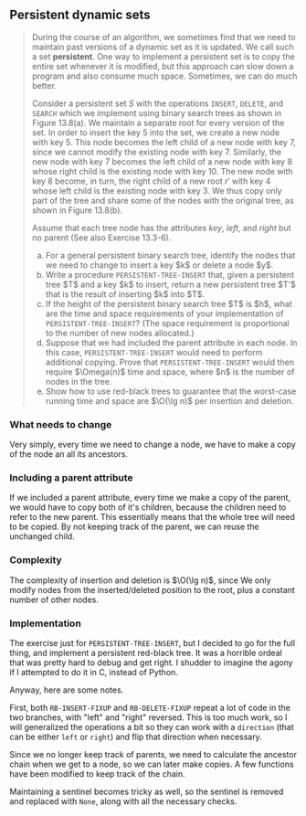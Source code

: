 ## Persistent dynamic sets

> During the course of an algorithm, we sometimes find that we need to maintain
> past versions of a dynamic set as it is updated. We call such a set
> **persistent**. One way to implement a persistent set is to copy the entire
> set whenever it is modified, but this approach can slow down a program and
> also consume much space. Sometimes, we can do much better.
>
> Consider a persistent set $S$ with the operations `INSERT`, `DELETE`, and
> `SEARCH` which we implement using binary search trees as shown in Figure
> 13.8(a). We maintain a separate root for every version of the set. In order to
> insert the key 5 into the set, we create a new node with key 5. This node
> becomes the left child of a new node with key 7, since we cannot modify the
> existing node with key 7. Similarly, the new node with key 7 becomes the left
> child of a new node with key 8 whose right child is the existing node with key
> 10. The new node with key 8 become, in turn, the right child of a new root
> $r'$ with key 4 whose left child is the existing node with key 3. We thus copy
> only part of the tree and share some of the nodes with the original tree, as
> shown in Figure 13.8(b).
>
> Assume that each tree node has the attributes $key$, $left$, and $right$ but
> no parent (See also Exercise 13.3-6).
>
> <ol type="a">
>   <li>For a general persistent binary search tree, identify the nodes that we
>   need to change to insert a key $k$ or delete a node $y$.
>   <li>Write a procedure <code>PERSISTENT-TREE-INSERT</code> that, given a
>   persistent tree $T$ and a key $k$ to insert, return a new persistent tree
>   $T'$ that is the result of inserting $k$ into $T$.
>   <li>If the height of the persistent binary search tree $T$ is $h$, what are
>   the time and space requirements of your implementation of
>   <code>PERSISTENT-TREE-INSERT</code>? (The space requirement is proportional
>   to the number of new nodes allocated.)
>   <li>Suppose that we had included the parent attribute in each node. In this
>   case, <code>PERSISTENT-TREE-INSERT</code> would need to perform additional
>   copying. Prove that <code>PERSISTENT-TREE-INSERT</code> would then require
>   $\Omega(n)$ time and space, where $n$ is the number of nodes in the tree.
>   <li>Show how to use red-black trees to guarantee that the worst-case running
>   time and space are $\O(\lg n)$ per insertion and deletion.
> </ol>

### What needs to change

Very simply, every time we need to change a node, we have to make a copy of the
node an all its ancestors.

### Including a parent attribute

If we included a parent attribute, every time we make a copy of the parent, we
would have to copy both of it's children, because the children need to refer to
the new parent. This essentially means that the whole tree will need to be
copied. By not keeping track of the parent, we can reuse the unchanged child.

### Complexity

The complexity of insertion and deletion is $\O(\lg n)$, since We only modify
nodes from the inserted/deleted position to the root, plus a constant number of
other nodes.

### Implementation

The exercise just for `PERSISTENT-TREE-INSERT`, but I decided to go for the full
thing, and implement a persistent red-black tree. It was a horrible ordeal that
was pretty hard to debug and get right. I shudder to imagine the agony if I
attempted to do it in C, instead of Python.

Anyway, here are some notes.

First, both `RB-INSERT-FIXUP` and `RB-DELETE-FIXUP` repeat a lot of code in the
two branches, with "left" and "right" reversed. This is too much work, so I will
generalized the operations a bit so they can work with a `direction` (that can
be either `left` or `right`) and flip that direction when necessary.

Since we no longer keep track of parents, we need to calculate the ancestor
chain when we get to a node, so we can later make copies. A few functions have
been modified to keep track of the chain.

Maintaining a sentinel becomes tricky as well, so the sentinel is removed and
replaced with `None`, along with all the necessary checks.
